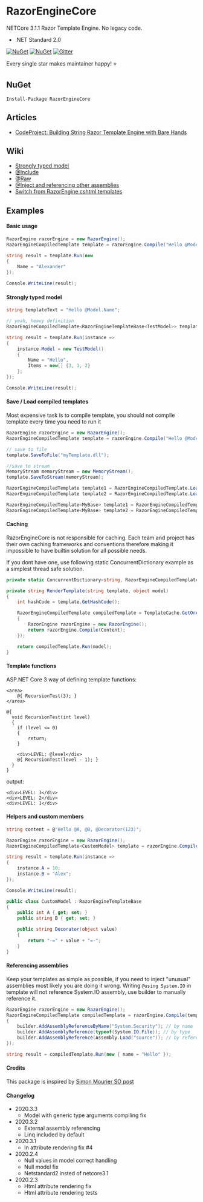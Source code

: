 # RazorEngineCore
NETCore 3.1.1 Razor Template Engine. No legacy code.
* .NET Standard 2.0

[![NuGet](https://img.shields.io/nuget/dt/RazorEngineCore.svg?style=flat-square)](https://www.nuget.org/packages/RazorEngineCore)
[![NuGet](https://img.shields.io/nuget/v/RazorEngineCore.svg?style=flat-square)](https://www.nuget.org/packages/RazorEngineCore)
[![Gitter](https://img.shields.io/gitter/room/RazorEngineCore/community?style=flat-square)](https://gitter.im/RazorEngineCore/community?utm_source=badge&utm_medium=badge&utm_content=badge)



Every single star makes maintainer happy! ⭐

## NuGet
```
Install-Package RazorEngineCore
```

## Articles
* [CodeProject: Building String Razor Template Engine with Bare Hands](https://www.codeproject.com/Articles/5260233/Building-String-Razor-Template-Engine-with-Bare-Ha)

## Wiki
* [Strongly typed model](https://github.com/adoconnection/RazorEngineCore/wiki/Strongly-typed-model)
* [@Include](https://github.com/adoconnection/RazorEngineCore/wiki/@Include-section)
* [@Raw](https://github.com/adoconnection/RazorEngineCore/wiki/@Raw)
* [@Inject and referencing other assemblies](https://github.com/adoconnection/RazorEngineCore/wiki/@Inject-and-referencing-other-assemblies)
* [Switch from RazorEngine cshtml templates](https://github.com/adoconnection/RazorEngineCore/wiki/Switch-from-RazorEngine-cshtml-templates)

## Examples

#### Basic usage
```cs
RazorEngine razorEngine = new RazorEngine();
RazorEngineCompiledTemplate template = razorEngine.Compile("Hello @Model.Name");

string result = template.Run(new
{
    Name = "Alexander"
});

Console.WriteLine(result);
```

#### Strongly typed model
```cs
string templateText = "Hello @Model.Name";

// yeah, heavy definition
RazorEngineCompiledTemplate<RazorEngineTemplateBase<TestModel>> template = razorEngine.Compile<RazorEngineTemplateBase<TestModel>>(templateText);

string result = template.Run(instance =>
{
    instance.Model = new TestModel()
    {
        Name = "Hello",
        Items = new[] {3, 1, 2}
    };
});

Console.WriteLine(result);
```

#### Save / Load compiled templates
Most expensive task is to compile template, you should not compile template every time you need to run it
```cs
RazorEngine razorEngine = new RazorEngine();
RazorEngineCompiledTemplate template = razorEngine.Compile("Hello @Model.Name");

// save to file
template.SaveToFile("myTemplate.dll");

//save to stream
MemoryStream memoryStream = new MemoryStream();
template.SaveToStream(memoryStream);
```

```cs
RazorEngineCompiledTemplate template1 = RazorEngineCompiledTemplate.LoadFromFile("myTemplate.dll");
RazorEngineCompiledTemplate template2 = RazorEngineCompiledTemplate.LoadFromStream(myStream);
```

```cs
RazorEngineCompiledTemplate<MyBase> template1 = RazorEngineCompiledTemplate<MyBase>.LoadFromFile<MyBase>("myTemplate.dll");
RazorEngineCompiledTemplate<MyBase> template2 = RazorEngineCompiledTemplate<MyBase>.LoadFromStream<MyBase>(myStream);
```

#### Caching
RazorEngineCore is not responsible for caching. Each team and project has their own caching frameworks and conventions therefore making it impossible to have builtin solution for all possible needs. 

If you dont have one, use following static ConcurrentDictionary example as a simplest thread safe solution.

```cs
private static ConcurrentDictionary<string, RazorEngineCompiledTemplate> TemplateCache = new ConcurrentDictionary<string, RazorEngineCompiledTemplate>();
```

```cs
private string RenderTemplate(string template, object model)
{
    int hashCode = template.GetHashCode();

    RazorEngineCompiledTemplate compiledTemplate = TemplateCache.GetOrAdd(hashCode, i =>
    {
        RazorEngine razorEngine = new RazorEngine();
        return razorEngine.Compile(Content);
    });

    return compiledTemplate.Run(model);
}
```

#### Template functions
ASP.NET Core 3 way of defining template functions:
```
<area>
    @{ RecursionTest(3); }
</area>

@{
  void RecursionTest(int level)
  {
	if (level <= 0)
	{
		return;
	}

	<div>LEVEL: @level</div>
	@{ RecursionTest(level - 1); }
  }
}
```
output:
```
<div>LEVEL: 3</div>
<div>LEVEL: 2</div>
<div>LEVEL: 1</div>
```

#### Helpers and custom members
```cs
string content = @"Hello @A, @B, @Decorator(123)";

RazorEngine razorEngine = new RazorEngine();
RazorEngineCompiledTemplate<CustomModel> template = razorEngine.Compile<CustomModel>(content);

string result = template.Run(instance =>
{
    instance.A = 10;
    instance.B = "Alex";
});

Console.WriteLine(result);
```
```cs
public class CustomModel : RazorEngineTemplateBase
{
    public int A { get; set; }
    public string B { get; set; }

    public string Decorator(object value)
    {
        return "-=" + value + "=-";
    }
}
```

#### Referencing assemblies
Keep your templates as simple as possible, if you need to inject "unusual" assemblies most likely you are doing it wrong.
Writing `@using System.IO` in template will not reference System.IO assembly, use builder to manually reference it.

```cs
RazorEngine razorEngine = new RazorEngine();
RazorEngineCompiledTemplate compiledTemplate = razorEngine.Compile(templateText, builder =>
{
    builder.AddAssemblyReferenceByName("System.Security"); // by name
    builder.AddAssemblyReference(typeof(System.IO.File)); // by type
    builder.AddAssemblyReference(Assembly.Load("source")); // by reference
});

string result = compiledTemplate.Run(new { name = "Hello" });
```


#### Credits
This package is inspired by [Simon Mourier SO post](https://stackoverflow.com/a/47756437/267736)


#### Changelog
* 2020.3.3
	* Model with generic type arguments compiling fix
* 2020.3.2
	* External assembly referencing
	* Linq included by default
* 2020.3.1
	* In attribute rendering fix #4
* 2020.2.4
	* Null values in model correct handling
	* Null model fix
	* Netstandard2 insted of netcore3.1
* 2020.2.3
	* Html attribute rendering fix
	* Html attribute rendering tests
